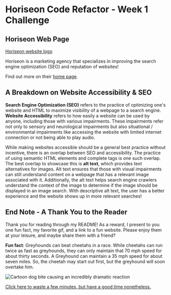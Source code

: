 # Horiseon Code Refactor - Week 1 Challenge 

## Horiseon Web Page 

[Horiseon website logo](https://github.com/AshisPatel/Horiseon-Week-1-Challenge/blob/main/assets/images/Horiseon-Logo.png)

Horiseon is a marketing agency that specializes in improving the search engine optimization (SEO) and reputation of websites! 

Find out more on their [home page](https://ashispatel.github.io/Horiseon-Week-1-Challenge/).

## A Breakdown on Website Accessibility & SEO 

**Search Engine Optimization (SEO)** refers to the practice of optimizing one's website and HTML to maximize visibility of a webpage to a search engine. **Website Accessibility** refers to how easily a website can be used by anyone, including those with various impairments. These impairments refer not only to sensory and neurological impairments but also situational / environmental impairments like accessing the website with limited internet connection or not being able to play audio. 

While making websites accessible should be a general best practice without incentive, there is an overlap between SEO and accessibility. The practice of using semantic HTML elements and complete tags is one such overlap. The best overlap to showcase this is **alt text**, which provides text alternatives for images. Alt text ensures that those with visual impairments can still understand content on a webpage that has a relevant image associated with it. Additionally, the alt text helps search engine crawlers understand the context of the image to determine if the image should be displayed in an image search. With descriptive alt text, the user has a better experience and the website shows up in more relevant searches! 

## End Note - A Thank You to the Reader 

Thank you for reading through my README! As a reward, I present to you one fun fact, my favorite gif, and a link to a fun website. Please enjoy them at your leisure, and maybe share them with a friend? 

**Fun fact**: Greyhounds can beat cheetahs in a race. While cheetahs can run twice as fast as greyhounds, they can only maintain that 70 mph speed for about thirty seconds. A Greyhound can maintain a 35 mph speed for about seven miles. So, the cheetah may start out first, but the greyhound will soon overtake him.

![Cartoon dog bite causing an incredibly dramatic reaction](https://github.com/AshisPatel/Horiseon-Week-1-Challenge/blob/main/assets/images/dog_bite.gif)

[Click here to waste a few minutes, but have a good time nonetheless.](https://pointerpointer.com/)

